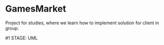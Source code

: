 # GamesMarket
Project for studies, where we learn how to implement solution for client in group.

#1 STAGE: UML
